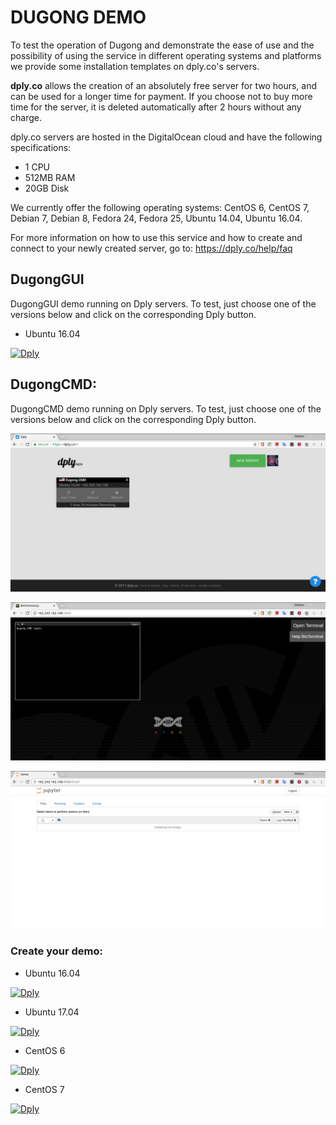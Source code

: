 # DUGONG DEMO

To test the operation of Dugong and demonstrate the ease of use and the possibility of using the service in different operating systems and platforms we provide some installation templates on dply.co's servers.

**dply.co** allows the creation of an absolutely free server for two hours, and can be used for a longer time for payment. If you choose not to buy more time for the server, it is deleted automatically after 2 hours without any charge.

dply.co servers are hosted in the DigitalOcean cloud and have the following specifications:

- 1 CPU
- 512MB RAM
- 20GB Disk

We currently offer the following operating systems: CentOS 6, CentOS 7, Debian 7, Debian 8, Fedora 24, Fedora 25, Ubuntu 14.04, Ubuntu 16.04.

For more information on how to use this service and how to create and connect to your newly created server, go to: https://dply.co/help/faq

## DugongGUI

DugongGUI demo running on Dply servers. To test, just choose one of the versions below and click on the corresponding Dply button.

- Ubuntu 16.04

[![Dply](https://dply.co/b.svg)](https://dply.co/b/mekdDIAk)

## DugongCMD:

DugongCMD demo running on Dply servers. To test, just choose one of the versions below and click on the corresponding Dply button.

![Dply](https://raw.githubusercontent.com/DugongBioinformatics/Dply/master/.misc/Screenshot%20from%202017-08-06%2017-41-55.png)

![Dply](https://raw.githubusercontent.com/DugongBioinformatics/Dply/master/.misc/Screenshot%20from%202017-08-06%2017-41-41.png)

![Dply](https://raw.githubusercontent.com/DugongBioinformatics/Dply/master/.misc/Screenshot%20from%202017-08-06%2018-02-39.png)

### Create your demo:

- Ubuntu 16.04

[![Dply](https://dply.co/b.svg)](https://dply.co/b/UUwUvOO8) 

- Ubuntu 17.04

[![Dply](https://dply.co/b.svg)](https://dply.co/b/v7OzjWr5) 

- CentOS 6

[![Dply](https://dply.co/b.svg)](https://dply.co/b/OAhvVFpR)

- CentOS 7

[![Dply](https://dply.co/b.svg)](https://dply.co/b/HfeR62Dw)

